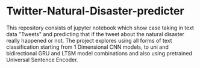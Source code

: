 # Twitter-Natural-Disaster-predicter
This repository consists of jupyter notebook which show case taking in text data "Tweets" and predicting that if the tweet about the natural disaster really happened or not. The project explores using all forms of text classification starting from 1 Dimensional CNN models, to uni and bidirectional GRU and LTSM model combinations and also using pretrained Universal Sentence Encoder.

